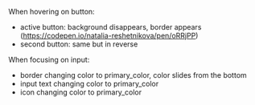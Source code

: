When hovering on button:
- active button: background disappears, border appears (https://codepen.io/natalia-reshetnikova/pen/oRRjPP)
- second button: same but in reverse 

When focusing on input:
- border changing color to primary_color, color slides from the bottom
- input text changing color to primary_color
- icon changing color to primary_color
